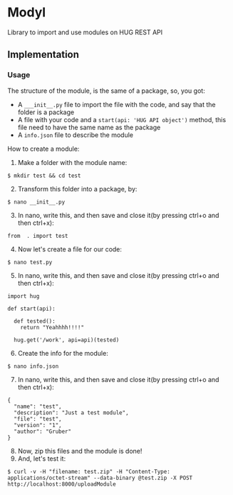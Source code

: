 # Modyl
Library to import and use modules on HUG REST API

## Implementation

### Usage
The structure of the module, is the same of a package, so, you got:
* A ```___init__.py``` file to import the file with the code, and say that the folder is a package
* A file with your code and a ```start(api: 'HUG API object')``` method, this file need to have the same name as the package
* A ```info.json``` file to describe the module

How to create a module:

1. Make a folder with the module name:
```
$ mkdir test && cd test
```
2. Transform this folder into a package, by:
```
$ nano __init__.py
```
3. In nano, write this, and then save and close it(by pressing ctrl+o and then ctrl+x):
```
from  . import test
```
4. Now let's create a file for our code:
```
$ nano test.py
```
5. In nano, write this, and then save and close it(by pressing ctrl+o and then ctrl+x):
```
import hug

def start(api):

  def tested():
    return "Yeahhhh!!!!"

  hug.get('/work', api=api)(tested)
```
6. Create the info for the module:
```
$ nano info.json
```
7. In nano, write this, and then save and close it(by pressing ctrl+o and then ctrl+x):
```
{
  "name": "test",
  "description": "Just a test module",
  "file": "test",
  "version": "1",
  "author": "Gruber"
}
```
8. Now, zip this files and the module is done!
9. And, let's test it:
```
$ curl -v -H "filename: test.zip" -H "Content-Type: applications/octet-stream" --data-binary @test.zip -X POST http://localhost:8000/uploadModule
```
